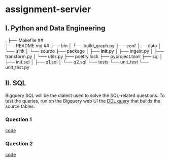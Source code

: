 # assignment-servier



## I. Python and Data Engineering
.
├── Makefile             ##  
├── README.md            ##
├── bin
│   └── build_graph.py
├── conf
├── data
│   └── sink
│   └── source
├── package
│   ├── __init__.py
│   ├── ingest.py
│   ├── transform.py
│   └── utils.py
├── poetry.lock
├── pyproject.toml
├── sql
│   ├── init.sql
│   ├── q1.sql
│   └── q2.sql
└── tests
    └── unit_test
        └── unit_test.py

## II. SQL

Bigquery SQL will be the dialect used to solve the SQL-related questions.
To test the queries, run on the Bigquery web UI the [DDL query](sql/init.sql) that builds the source tables.

### Question 1

[code](sql/q1.sql)

### Question 2

[code](sql/q2.sql)
